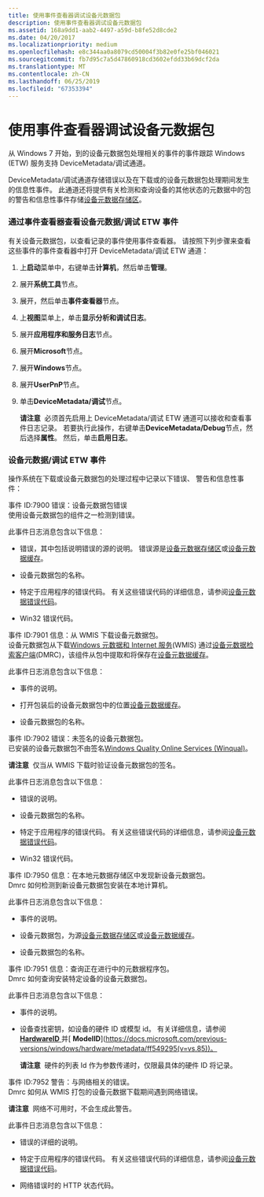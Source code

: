 ```yaml
---
title: 使用事件查看器调试设备元数据包
description: 使用事件查看器调试设备元数据包
ms.assetid: 168a9dd1-aab2-4497-a59d-b8fe52d8cde2
ms.date: 04/20/2017
ms.localizationpriority: medium
ms.openlocfilehash: e8c344aa0a8079cd50004f3b82e0fe25bf046021
ms.sourcegitcommit: fb7d95c7a5d47860918cd3602efdd33b69dcf2da
ms.translationtype: MT
ms.contentlocale: zh-CN
ms.lasthandoff: 06/25/2019
ms.locfileid: "67353394"
---
```

# <a name="debugging-device-metadata-packages-by-using-event-viewer"></a>使用事件查看器调试设备元数据包


从 Windows 7 开始，到的设备元数据包处理相关的事件的事件跟踪 Windows (ETW) 服务支持 DeviceMetadata/调试通道。

DeviceMetadata/调试通道存储错误以及在下载或的设备元数据包处理期间发生的信息性事件。 此通道还将提供有关检测和查询设备的其他状态的元数据中的包的警告和信息性事件存储[设备元数据存储区](device-metadata-store.md)。

### <a name="viewing-device-metadatadebug-etw-events-through-event-viewer"></a>通过事件查看器查看设备元数据/调试 ETW 事件

有关设备元数据包，以查看记录的事件使用事件查看器。 请按照下列步骤来查看这些事件的事件查看器中打开 DeviceMetadata/调试 ETW 通道：

1.  上**启动**菜单中，右键单击**计算机**，然后单击**管理**。

2.  展开**系统工具**节点。

3.  展开，然后单击**事件查看器**节点。

4.  上**视图**菜单上，单击**显示分析和调试日志**。

5.  展开**应用程序和服务日志**节点。

6.  展开**Microsoft**节点。

7.  展开**Windows**节点。

8.  展开**UserPnP**节点。

9.  单击**DeviceMetadata/调试**节点。

    **请注意**  必须首先启用上 DeviceMetadata/调试 ETW 通道可以接收和查看事件日志记录。 若要执行此操作，右键单击**DeviceMetadata/Debug**节点，然后选择**属性**。 然后，单击**启用日志**。

     

### <a name="device-metadatadebug-etw-events"></a>设备元数据/调试 ETW 事件

操作系统在下载或设备元数据包的处理过程中记录以下错误、 警告和信息性事件：

<a href="" id="event-id--7900-error--device-metadata-package-error"></a>事件 ID:7900 错误：设备元数据包错误  
使用设备元数据包的组件之一检测到错误。

此事件日志消息包含以下信息：

-   错误，其中包括说明错误的源的说明。 错误源是[设备元数据存储区](device-metadata-store.md)或[设备元数据缓存](device-metadata-cache.md)。

-   设备元数据包的名称。

-   特定于应用程序的错误代码。 有关这些错误代码的详细信息，请参阅[设备元数据错误代码](device-metadata-error-codes.md)。

-   Win32 错误代码。

<a href="" id="event-id--7901-information--device-metadata-package-downloaded-from-wmis-"></a>事件 ID:7901 信息：从 WMIS 下载设备元数据包。  
设备元数据包从下载[Windows 元数据和 Internet 服务](windows-metadata-and-internet-services.md)(WMIS) 通过[设备元数据检索客户端](device-metadata-retrieval-client.md)(DMRC)，该组件从包中提取和将保存在[设备元数据缓存](device-metadata-cache.md)。

此事件日志消息包含以下信息：

-   事件的说明。

-   打开包装后的设备元数据包中的位置[设备元数据缓存](device-metadata-cache.md)。

-   设备元数据包的名称。

<a href="" id="event-id--7902-error--device-metadata-package-not-signed--"></a>事件 ID:7902 错误：未签名的设备元数据包。   
已安装的设备元数据包不由签名[Windows Quality Online Services (Winqual)](https://go.microsoft.com/fwlink/p/?linkid=62651)。

**请注意**  仅当从 WMIS 下载时验证设备元数据包的签名。

 

此事件日志消息包含以下信息：

-   错误的说明。

-   设备元数据包的名称。

-   特定于应用程序的错误代码。 有关这些错误代码的详细信息，请参阅[设备元数据错误代码](device-metadata-error-codes.md)。

-   Win32 错误代码。

<a href="" id="event-id--7950-information--new-device-metadata-package-discovered-in-the-local-metadata-store-"></a>事件 ID:7950 信息：在本地元数据存储区中发现新设备元数据包。  
Dmrc 如何检测到新设备元数据包安装在本地计算机。

此事件日志消息包含以下信息：

-   事件的说明。

-   设备元数据包，为源[设备元数据存储区](device-metadata-store.md)或[设备元数据缓存](device-metadata-cache.md)。

-   设备元数据包的名称。

<a href="" id="event-id--7951-information--query-for-metadata-packages-in-progress-"></a>事件 ID:7951 信息：查询正在进行中的元数据程序包。  
Dmrc 如何查询安装特定设备的设备元数据包。

此事件日志消息包含以下信息：

-   事件的说明。

-   设备查找密钥，如设备的硬件 ID 或模型 id。 有关详细信息，请参阅[ **HardwareID** ](https://docs.microsoft.com/previous-versions/windows/hardware/metadata/ff546114(v=vs.85))并[ **ModelID**](https://docs.microsoft.com/previous-versions/windows/hardware/metadata/ff549295(v=vs.85))。

    **请注意**  硬件的列表 Id 作为参数传递时，仅限最具体的硬件 ID 将记录。

     

<a href="" id="event-id--7952-warning--network-related-errors-"></a>事件 ID:7952 警告：与网络相关的错误。  
Dmrc 如何从 WMIS 打包的设备元数据下载期间遇到网络错误。

**请注意**  网络不可用时，不会生成此警告。

 

此事件日志消息包含以下信息：

-   错误的详细的说明。

-   特定于应用程序的错误代码。 有关这些错误代码的详细信息，请参阅[设备元数据错误代码](device-metadata-error-codes.md)。

-   网络错误时的 HTTP 状态代码。

 

 





